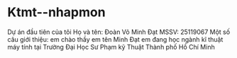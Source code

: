 # Ktmt--nhapmon
Dự án đầu tiên của tôi 
Họ và tên: Đoàn Võ Minh Đạt 
MSSV: 25119067
Một số câu giới thiệu: em chào thầy em tên Minh Đạt
em đang học ngành kĩ thuật máy tính tại Trường Đại Học 
Sư Phạm kỹ Thuật Thành phố Hồ Chí Minh 
